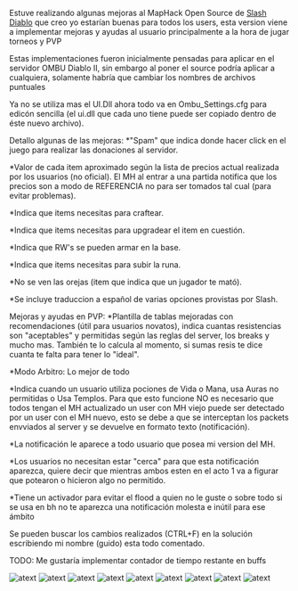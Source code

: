 Estuve realizando algunas mejoras al MapHack Open Source de [Slash Diablo](https://github.com/planqi/slashdiablo-maphack) que creo yo estarían buenas para todos los users, esta version viene a implementar mejoras y ayudas al usuario principalmente a la hora de jugar torneos y PVP

Estas implementaciones fueron inicialmente pensadas para aplicar en el servidor OMBU Diablo II, sin embargo al poner el source podría aplicar a cualquiera, solamente habría que cambiar los nombres de archivos puntuales

Ya no se utiliza mas el UI.Dll ahora todo va en Ombu_Settings.cfg para edicón sencilla (el ui.dll que cada uno tiene puede ser copiado dentro de éste nuevo archivo).

Detallo algunas de las mejoras:
*"Spam" que indica donde hacer click en el juego para realizar las donaciones al servidor.

*Valor de cada item aproximado según la lista de precios actual realizada por los usuarios (no oficial). El MH al entrar a una partida notifica que los precios son a modo de REFERENCIA no para ser tomados tal cual (para evitar problemas).

*Indica que items necesitas para craftear.

*Indica que items necesitas para upgradear el item en cuestión.

*Indica que RW's se pueden armar en la base.

*Indica que items necesitas para subir la runa.

*No se ven las orejas (item que indica que un jugador te mató).

*Se incluye traduccion a español de varias opciones provistas por Slash.

Mejoras y ayudas en PVP:
*Plantilla de tablas mejoradas con recomendaciones (útil para usuarios novatos), indica cuantas resistencias son "aceptables" y permitidas según las reglas del server, los breaks y mucho mas. También te lo calcula al momento, si sumas resis te dice cuanta te falta para tener lo "ideal".

*Modo Arbitro: Lo mejor de todo

*Indica cuando un usuario utiliza pociones de Vida o Mana, usa Auras no permitidas o Usa Templos.
Para que esto funcione NO es necesario que todos tengan el MH actualizado un user con MH viejo puede ser detectado por un user con el MH nuevo, esto se debe a que se interceptan los packets envviados al server y se devuelve en formato texto (notificación).



*La notificación le aparece a todo usuario que posea mi version del MH.

*Los usuarios no necesitan estar "cerca" para que esta notificación aparezca, quiere decir que mientras ambos esten en el acto 1 va a figurar que potearon o hicieron algo no permitido.

*Tiene un activador para evitar el flood a quien no le guste o sobre todo si se usa en bh no te aparezca una notificación molesta e inútil para ese ámbito

Se pueden buscar los cambios realizados (CTRL+F) en la solución escribiendo mi nombre (guido) esta todo comentado.

TODO:
Me gustaría implementar contador de tiempo restante en buffs

![atext](https://github.com/GuidoFavara/MapHack-MOD-Diablo-II/tree/master/1.jpg)
![atext](https://github.com/GuidoFavara/MapHack-MOD-Diablo-II/tree/master/Notificaciones.jpg)
![atext](https://github.com/GuidoFavara/MapHack-MOD-Diablo-II/tree/master/Tablas.jpg)
![atext](https://github.com/GuidoFavara/MapHack-MOD-Diablo-II/tree/master/Atajos.jpg)
![atext](https://github.com/GuidoFavara/MapHack-MOD-Diablo-II/tree/master/Pictures/Valor-Items.jpg)
![atext](https://github.com/GuidoFavara/MapHack-MOD-Diablo-II/tree/master/Pictures/Craft.jpg)
![atext](https://github.com/GuidoFavara/MapHack-MOD-Diablo-II/tree/master/Pictures/Upgrade-2.jpg)
![atext](https://github.com/GuidoFavara/MapHack-MOD-Diablo-II/tree/master/Pictures/RW.jpg)
![atext](https://github.com/GuidoFavara/MapHack-MOD-Diablo-II/tree/master/Pictures/Runas.jpg)


